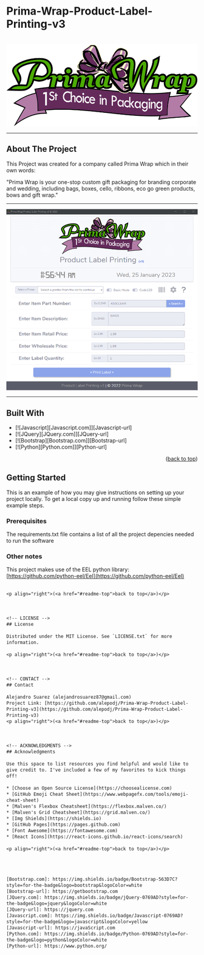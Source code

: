 # Prima-Wrap-Product-Label-Printing-v3

<!-- PROJECT LOGO -->
<br />
<div align="center">
  <a href="https://github.com/alepodj/Prima-Wrap-Product-Label-Printing-v3">
    <img src="web/img/logo.png" alt="Logo">
  </a>
</div>
<hr>



<!-- ABOUT THE PROJECT -->
## About The Project

This Project was created for a company called Prima Wrap which in their own words:

"Prima Wrap is your one-stop custom gift packaging for branding corporate and wedding, including bags, boxes, cello, ribbons, eco go green products, bows and gift wrap."

<hr>
<div align="center">
  <a href="https://github.com/alepodj/Prima-Wrap-Product-Label-Printing-v3">
    <img src="web/img/demo1.png" alt="Demo1">
  </a>
</div>
<hr>



## Built With

* [![Javascript][Javascript.com]][Javascript-url]
* [![JQuery][JQuery.com]][JQuery-url]
* [![Bootstrap][Bootstrap.com]][Bootstrap-url]
* [![Python][Python.com]][Python-url]

<p align="right">(<a href="#readme-top">back to top</a>)</p>



<!-- GETTING STARTED -->
## Getting Started

This is an example of how you may give instructions on setting up your project locally.
To get a local copy up and running follow these simple example steps.

### Prerequisites

The requirements.txt file contains a list of all the project depencies needed to run the software

### Other notes

This project makes use of the EEL python library: [https://github.com/python-eel/Eel](https://github.com/python-eel/Eel)
   ```

<p align="right">(<a href="#readme-top">back to top</a>)</p>



<!-- LICENSE -->
## License

Distributed under the MIT License. See `LICENSE.txt` for more information.

<p align="right">(<a href="#readme-top">back to top</a>)</p>



<!-- CONTACT -->
## Contact

Alejandro Suarez (alejandrosuarez87@gmail.com)
Project Link: [https://github.com/alepodj/Prima-Wrap-Product-Label-Printing-v3](https://github.com/alepodj/Prima-Wrap-Product-Label-Printing-v3)
<p align="right">(<a href="#readme-top">back to top</a>)</p>



<!-- ACKNOWLEDGMENTS -->
## Acknowledgments

Use this space to list resources you find helpful and would like to give credit to. I've included a few of my favorites to kick things off!

* [Choose an Open Source License](https://choosealicense.com)
* [GitHub Emoji Cheat Sheet](https://www.webpagefx.com/tools/emoji-cheat-sheet)
* [Malven's Flexbox Cheatsheet](https://flexbox.malven.co/)
* [Malven's Grid Cheatsheet](https://grid.malven.co/)
* [Img Shields](https://shields.io)
* [GitHub Pages](https://pages.github.com)
* [Font Awesome](https://fontawesome.com)
* [React Icons](https://react-icons.github.io/react-icons/search)

<p align="right">(<a href="#readme-top">back to top</a>)</p>




[Bootstrap.com]: https://img.shields.io/badge/Bootstrap-563D7C?style=for-the-badge&logo=bootstrap&logoColor=white
[Bootstrap-url]: https://getbootstrap.com
[JQuery.com]: https://img.shields.io/badge/jQuery-0769AD?style=for-the-badge&logo=jquery&logoColor=white
[JQuery-url]: https://jquery.com 
[Javascript.com]: https://img.shields.io/badge/Javascript-0769AD?style=for-the-badge&logo=javascript&logoColor=yellow
[Javascript-url]: https://javaScript.com
[Python.com]: https://img.shields.io/badge/Python-0769AD?style=for-the-badge&logo=python&logoColor=white
[Python-url]: https://www.python.org/
